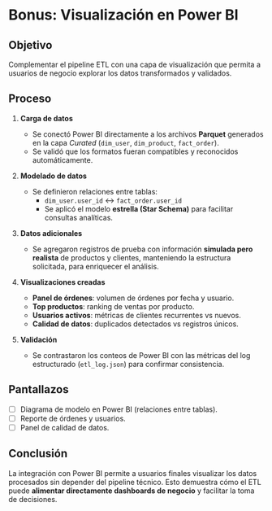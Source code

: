 # Bonus: Visualización en Power BI

## Objetivo
Complementar el pipeline ETL con una capa de visualización que permita a usuarios de negocio explorar los datos transformados y validados.

## Proceso
1. **Carga de datos**  
   - Se conectó Power BI directamente a los archivos **Parquet** generados en la capa *Curated* (`dim_user`, `dim_product`, `fact_order`).  
   - Se validó que los formatos fueran compatibles y reconocidos automáticamente.

2. **Modelado de datos**
   - Se definieron relaciones entre tablas:
     - `dim_user.user_id` ↔ `fact_order.user_id`
     - Se aplicó el modelo **estrella (Star Schema)** para facilitar consultas analíticas.

3. **Datos adicionales**
   - Se agregaron registros de prueba con información **simulada pero realista** de productos y clientes, manteniendo la estructura solicitada, para enriquecer el análisis.

4. **Visualizaciones creadas**
   - **Panel de órdenes**: volumen de órdenes por fecha y usuario.  
   - **Top productos**: ranking de ventas por producto.  
   - **Usuarios activos**: métricas de clientes recurrentes vs nuevos.  
   - **Calidad de datos**: duplicados detectados vs registros únicos.

5. **Validación**
   - Se contrastaron los conteos de Power BI con las métricas del log estructurado (`etl_log.json`) para confirmar consistencia.

## Pantallazos
- [ ] Diagrama de modelo en Power BI (relaciones entre tablas).  
- [ ] Reporte de órdenes y usuarios.  
- [ ] Panel de calidad de datos.

## Conclusión
La integración con Power BI permite a usuarios finales visualizar los datos procesados sin depender del pipeline técnico. Esto demuestra cómo el ETL puede **alimentar directamente dashboards de negocio** y facilitar la toma de decisiones.
